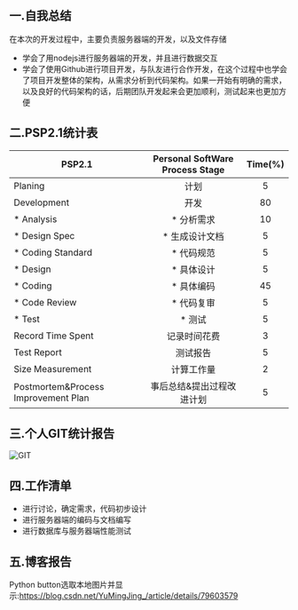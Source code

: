 ## 一.自我总结
在本次的开发过程中，主要负责服务器端的开发，以及文件存储
- 学会了用nodejs进行服务器端的开发，并且进行数据交互
- 学会了使用Github进行项目开发，与队友进行合作开发，在这个过程中也学会了项目开发整体的架构，从需求分析到代码架构。如果一开始有明确的需求，以及良好的代码架构的话，后期团队开发起来会更加顺利，测试起来也更加方便
## 二.PSP2.1统计表
| PSP2.1 | Personal SoftWare Process Stage | Time(%) |
|---|:-----:|:-----:|
|Planing|计划|5|
|Development|开发|80|
|* Analysis|* 分析需求|10|
|* Design Spec|* 生成设计文档|5|
|* Coding Standard|* 代码规范|5|
|* Design|* 具体设计|5|
|* Coding|* 具体编码|45|
|* Code Review|* 代码复审|5|
|* Test|* 测试|5|
|Record Time Spent|记录时间花费|3|
|Test Report|测试报告|5|
|Size Measurement|计算工作量|2|
|Postmortem&Process Improvement Plan|事后总结&提出过程改进计划|5|
## 三.个人GIT统计报告
![GIT][1]

 [1]: https://github.com/team-work-GuangZhou/Guangzhou/blob/master/assets/img/15331382-contribute.PNG

## 四.工作清单
- 进行讨论，确定需求，代码初步设计
- 进行服务器端的编码与文档编写
- 进行数据库与服务器端性能测试

## 五.博客报告
Python button选取本地图片并显示:https://blog.csdn.net/YuMingJing_/article/details/79603579
